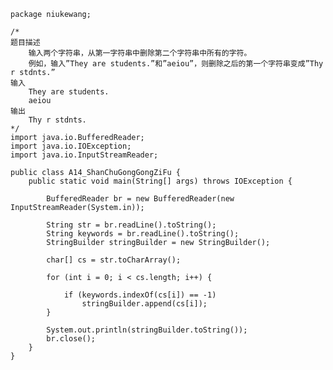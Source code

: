 	package niukewang;
	
	/*
	题目描述
		输入两个字符串，从第一字符串中删除第二个字符串中所有的字符。
		例如，输入”They are students.”和”aeiou”，则删除之后的第一个字符串变成”Thy r stdnts.”
	输入
		They are students.
		aeiou
	输出
		Thy r stdnts.
	*/
	import java.io.BufferedReader;
	import java.io.IOException;
	import java.io.InputStreamReader;
	
	public class A14_ShanChuGongGongZiFu {
		public static void main(String[] args) throws IOException {
	
			BufferedReader br = new BufferedReader(new InputStreamReader(System.in));
	
			String str = br.readLine().toString();
			String keywords = br.readLine().toString();
			StringBuilder stringBuilder = new StringBuilder();
	
			char[] cs = str.toCharArray();
	
			for (int i = 0; i < cs.length; i++) {
	
				if (keywords.indexOf(cs[i]) == -1)
					stringBuilder.append(cs[i]);
			}
	
			System.out.println(stringBuilder.toString());
			br.close();
		}
	}
